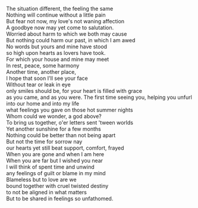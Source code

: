 The situation different, the feeling the same  
Nothing will continue without a little pain  
But fear not now, my love's not waning affection  
A goodbye now may yet come to salutation.   
Worried about harm to which we both may cause  
But nothing could harm our past, in which I am awed  
No words but yours and mine have stood  
so high upon hearts as lovers have took.    
For which your house and mine may meet   
In rest, peace, some harmony  
Another time, another place,   
I hope that soon I'll see your face  
Without tear or leak in eye  
only smiles should be, for your heart is filled with grace  
as you came, and as you were. 
The first time seeing you, helping you unfurl  
into our home and into my life  
what feelings you gave on those hot summer nights  
Whom could we wonder, a god above?  
To bring us together, o'er letters sent 'tween worlds  
Yet another sunshine for a few months  
Nothing could be better than not being apart  
But not the time for sorrow nay  
our hearts yet still beat support, comfort, frayed    
When you are gone and when I am here  
When you are far but I wished you near  
I will think of spent time and unwind  
any feelings of guilt or blame in my mind  
Blameless but to love are we  
bound together with cruel twisted destiny  
to not be aligned in what matters  
But to be shared in feelings so unfathomed.  

